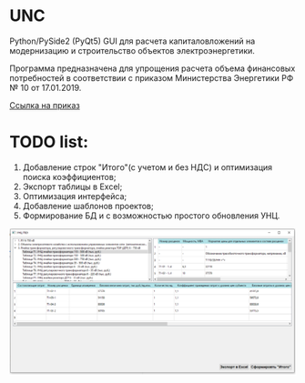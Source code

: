 # UNC
Python/PySide2 (PyQt5) GUI для расчета капиталовложений на модернизацию и строительство объектов электроэнергетики.

Программа предназначена для упрощения расчета объема финансовых потребностей в соответствии с приказом Министерства Энергетики РФ № 10 от 17.01.2019.

[Ссылка на приказ](https://minenergo.gov.ru/node/13918)

# TODO list: 
1) Добавление строк "Итого"(с учетом и без НДС) и оптимизация поиска коэффициентов;
2) Экспорт таблицы в Excel;
3) Оптимизация интерфейса;
4) Добавление шаблонов проектов;
5) Формирование БД и с возможностью простого обновления УНЦ.



![Alt text](https://github.com/Mal-lab/UNC/blob/main/MainWindow_new.png)
